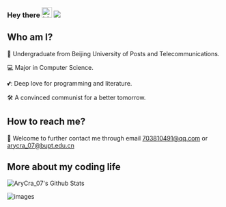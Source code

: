 ### Hey there <img src="https://user-images.githubusercontent.com/1303154/88677602-1635ba80-d120-11ea-84d8-d263ba5fc3c0.gif" width="24px" alt="hi"> ![](https://visitor-badge.glitch.me/badge?page_id=AryCra07.AryCra07)

## Who am I?

🏫 Undergraduate from Beijing University of Posts and Telecommunications.

💻 Major in Computer Science.

💕: Deep love for programming and literature.

🛠️ A convinced communist for a better tomorrow.

## How to reach me?

👬 Welcome to further contact me through email 703810491@qq.com or arycra_07@bupt.edu.cn


## More about my coding life

![AryCra_07's Github Stats](https://github-readme-stats.vercel.app/api?username=AryCra07&count_private=true&show_icons=true&bg_color=161320&text_color=D9E0EE&icon_color=DDB6F2&title_color=96CDFB)

![images](https://user-images.githubusercontent.com/90101071/169969031-bde9e7e6-e8a1-4c82-a1bc-4a4cb8b66858.jpg)

